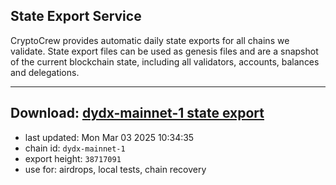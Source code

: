 ## State Export Service
CryptoCrew provides automatic daily state exports for all chains we validate. State export files can be used as genesis files and are a snapshot of the current blockchain state, including all validators, accounts, balances and delegations.

---
**Download: [dydx-mainnet-1 state export](https://dl-tyo.ccvalidators.com/SERVICE/dydx/dydx-mainnet-1_export_38717091.json)**
---

- last updated: Mon Mar 03 2025 10:34:35
- chain id: `dydx-mainnet-1`
- export height: `38717091`
- use for: airdrops, local tests, chain recovery
